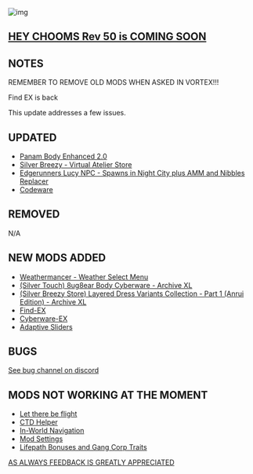 ![img](https://s11.gifyu.com/images/Cuty-od-Dreams-Logo-YellowUP.png)

[HEY CHOOMS Rev 50 is COMING SOON](https://)
-

NOTES
-

REMEMBER TO REMOVE OLD MODS WHEN ASKED IN VORTEX!!! 

Find EX is back

This update addresses a few issues.




UPDATED
-

- [Panam Body Enhanced 2.0](https://www.nexusmods.com/cyberpunk2077/mods/4843?tab=description)
- [Silver Breezy - Virtual Atelier Store](https://www.nexusmods.com/cyberpunk2077/mods/7773)
- [Edgerunners Lucy NPC - Spawns in Night City plus AMM and Nibbles Replacer](https://www.nexusmods.com/cyberpunk2077/mods/9812)
- [Codeware](https://www.nexusmods.com/cyberpunk2077/mods/7780)

REMOVED
-

N/A

NEW MODS ADDED 
-

- [Weathermancer - Weather Select Menu](https://www.nexusmods.com/cyberpunk2077/mods/9805)
- [(Silver Touch) 8ug8ear Body Cyberware - Archive XL](https://www.nexusmods.com/cyberpunk2077/mods/9181?tab=description)
- [(Silver Breezy Store) Layered Dress Variants Collection - Part 1 (Anrui Edition) - Archive XL](https://www.nexusmods.com/cyberpunk2077/mods/9792?tab=description)
- [Find-EX](https://www.nexusmods.com/cyberpunk2077/mods/8340?tab=description)
- [Cyberware-EX](https://www.nexusmods.com/cyberpunk2077/mods/9429)
- [Adaptive Sliders](https://www.nexusmods.com/cyberpunk2077/mods/5075?tab=description)

BUGS
-

 [See bug channel on discord](https://discord.gg/xZNztPjA2u)
 

MODS NOT WORKING AT THE MOMENT 
-

- [Let there be flight](https://)
- [CTD Helper](https://)
- [In-World Navigation](https://)
- [Mod Settings](https://)
- [Lifepath Bonuses and Gang Corp Traits](https://)

[AS ALWAYS FEEDBACK IS GREATLY APPRECIATED](https://)
